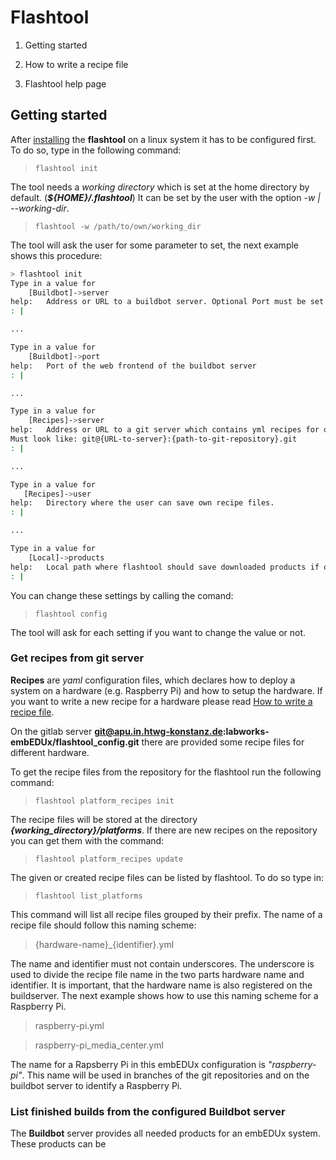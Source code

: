 # Flashtool

1. Getting started

3. How to write a recipe file
4. Flashtool help page


## Getting started

After [installing](../setup/flashtool.md) the **flashtool** on a linux system it
has to be configured first. To do so, type in the following command:

> `flashtool init`

The tool needs a *working directory* which is set at the home directory
by default. (***${HOME}/.flashtool***) It can be set by the user with the option
*-w | --working-dir*.

> `flashtool -w /path/to/own/working_dir`

The tool will ask the user for some parameter to set, the next example shows
this procedure:

```bash
> flashtool init
Type in a value for
    [Buildbot]->server
help:   Address or URL to a buildbot server. Optional Port must be set as next parameter.
: | 

...

Type in a value for
    [Buildbot]->port
help:   Port of the web frontend of the buildbot server
: |

...

Type in a value for
    [Recipes]->server
help:   Address or URL to a git server which contains yml recipes for different platforms
Must look like: git@{URL-to-server}:{path-to-git-repository}.git
: |

...

Type in a value for
   [Recipes]->user
help:   Directory where the user can save own recipe files.
: |

...

Type in a value for
    [Local]->products
help:   Local path where flashtool should save downloaded products if option is selected.
: |
```

You can change these settings by calling the comand:

> `flashtool config`

The tool will ask for each setting if you want to change the value or not.

### Get recipes from git server

**Recipes** are *yaml* configuration files, which declares how to deploy a
system on a hardware (e.g. Raspberry Pi) and how to setup the hardware. If
you want to write a new recipe for a hardware please read [How to write a recipe
file](#How_to_write_a_recipe_file). 

On the gitlab server **git@apu.in.htwg-konstanz.de:labworks-embEDUx/flashtool_config.git**
there are provided some recipe files for different hardware.

To get the recipe files from the repository for the flashtool run the following command:

> `flashtool platform_recipes init`

The recipe files will be stored at the directory ***{working\_directory}/platforms***.
If there are new recipes on the repository you can get them with the command:

> `flashtool platform_recipes update`

The given or created recipe files can be listed by flashtool. To do so type in:

> `flashtool list_platforms`

This command will list all recipe files grouped by their prefix. The name of a
recipe file should follow this naming scheme:

> {hardware-name}\_{identifier}.yml

The name and identifier must not contain underscores. The underscore is used to
divide the recipe file name in the two parts hardware name and identifier. It is
important, that the hardware name is also registered on the buildserver. The
next example shows how to use this naming scheme for a Raspberry Pi.

> raspberry-pi.yml

> raspberry-pi\_media_center.yml

The name for a Rapsberry Pi in this embEDUx configuration is *"raspberry-pi"*.
This name will be used in branches of the git repositories and on the buildbot
server to identify a Raspberry Pi.

### List finished builds from the configured **Buildbot** server

The **Buildbot** server provides all needed products for an embEDUx system.
These products can be 

